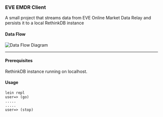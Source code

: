 ### EVE EMDR Client
A small project that streams data from EVE Online Market Data Relay and persists it to a local RethinkDB instance

#### Data Flow

![Data Flow Diagram](/images/eve-client.png)

---

#### Prerequisites

RethinkDB instance running on localhost.

#### Usage

    lein repl
    user=> (go)
    .....
    .....
    user=> (stop)
